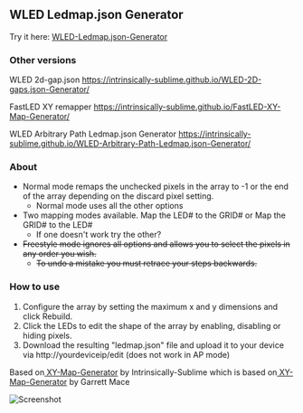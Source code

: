 ## WLED Ledmap.json Generator

Try it here: <a href="https://intrinsically-sublime.github.io/WLED-Ledmap.json-Generator/">WLED-Ledmap.json-Generator<br></a>

### Other versions
WLED 2d-gap.json https://intrinsically-sublime.github.io/WLED-2D-gaps.json-Generator/

FastLED XY remapper https://intrinsically-sublime.github.io/FastLED-XY-Map-Generator/

WLED Arbitrary Path Ledmap.json Generator https://intrinsically-sublime.github.io/WLED-Arbitrary-Path-Ledmap.json-Generator/


### About
* Normal mode remaps the unchecked pixels in the array to -1 or the end of the array depending on the discard pixel setting.
  * Normal mode uses all the other options
* Two mapping modes available. Map the LED# to the GRID# or Map the GRID# to the LED#
  * If one doesn't work try the other?
* ~~Freestyle mode ignores all options and allows you to select the pixels in any order you wish.~~
  * ~~To undo a mistake you must retrace your steps backwards.~~

### How to use

<ol>
  <li>Configure the array by setting the maximum x and y dimensions and click Rebuild.<br>
  <li>Click the LEDs to edit the shape of the array by enabling, disabling or hiding pixels.<br>
  <li>Download the resulting "ledmap.json" file and upload it to your device via http://yourdeviceip/edit (does not work in AP mode)<br>
</ol>

Based on<a href="https://github.com/Intrinsically-Sublime/FastLED-XY-Map-Generator"> XY-Map-Generator</a> by Intrinsically-Sublime
which is based on<a href="https://github.com/macetech/FastLED-XY-Map-Generator"> XY-Map-Generator</a> by Garrett Mace

![Screenshot](https://github.com/Intrinsically-Sublime/WLED-Ledmap.json-Generator/blob/main/wled-ledmap-generator_screenshot.png)
